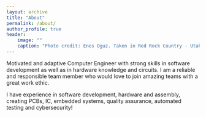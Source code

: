 ```yaml
---
layout: archive
title: "About"
permalink: /about/
author_profile: true
header:
    image: ""
    caption: "Photo credit: Enes Oguz. Taken in Red Rock Country - Utah during the Snow Canyon hike."
---
```


Motivated and adaptive Computer Engineer with strong skills in software development as well as in hardware knowledge and circuits. 
I am a reliable and responsible team member who would love to join amazing teams with a great work ethic.

I have experience in software development, hardware and assembly, creating PCBs, IC, embedded systems, quality assurance, automated testing and cybersecurity!